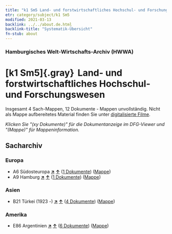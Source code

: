 ```yaml
---
title: "k1 Sm5 Land- und forstwirtschaftliches Hochschul- und Forschungswesen"
etr: category/subject/k1 Sm5
modified: 2021-03-13
backlink: ../../about.de.html
backlink-title: "Systematik-Übersicht"
fn-stub: about
---
```


### Hamburgisches Welt-Wirtschafts-Archiv (HWWA)
# [k1 Sm5]{.gray}&#8201; Land- und forstwirtschaftliches Hochschul- und Forschungswesen&#160; 




Insgesamt 4 Sach-Mappen, 12 Dokumente - Mappen unvollständig.
Nicht als Mappe aufbereitetes Material finden Sie unter [digitalisierte Filme](/film/h1_sh).

_Klicken Sie "(xy Dokumente)" für die Dokumentanzeige im DFG-Viewer und "(Mappe)" für Mappeninformation._

## Sacharchiv




### Europa

- A6 Südosteuropa [**&nearr;**](../../../geo/i/140900/about.de.html "Südosteuropa (alle Mappen)") [**&uarr;**](../../../geo/about.de.html#A6 "Ländersystematik") (<a href="https://pm20.zbw.eu/dfgview/sh/140900,144725" title="über: Südosteuropa : Land- und forstwirtschaftliches Hochschul- und Forschungswesen" target="_blank">1 Dokumente</a>) ([Mappe](../../../../folder/sh/1409xx/140900/1447xx/144725/about.de.html))
- A9 Hamburg [**&nearr;**](../../../geo/i/140905/about.de.html "Hamburg (alle Mappen)") [**&uarr;**](../../../geo/about.de.html#A9 "Ländersystematik") (<a href="https://pm20.zbw.eu/dfgview/sh/140905,144725" title="über: Hamburg : Land- und forstwirtschaftliches Hochschul- und Forschungswesen" target="_blank">1 Dokumente</a>) ([Mappe](../../../../folder/sh/1409xx/140905/1447xx/144725/about.de.html))

### Asien

- B21 Türkei (1923 -) [**&nearr;**](../../../geo/i/141111/about.de.html "Türkei (1923 -) (alle Mappen)") [**&uarr;**](../../../geo/about.de.html#B21 "Ländersystematik") (<a href="https://pm20.zbw.eu/dfgview/sh/141111,144725" title="über: Türkei (1923 -) : Land- und forstwirtschaftliches Hochschul- und Forschungswesen" target="_blank">4 Dokumente</a>) ([Mappe](../../../../folder/sh/1411xx/141111/1447xx/144725/about.de.html))

### Amerika

- E86 Argentinien [**&nearr;**](../../../geo/i/141692/about.de.html "Argentinien (alle Mappen)") [**&uarr;**](../../../geo/about.de.html#E86 "Ländersystematik") (<a href="https://pm20.zbw.eu/dfgview/sh/141692,144725" title="über: Argentinien : Land- und forstwirtschaftliches Hochschul- und Forschungswesen" target="_blank">6 Dokumente</a>) ([Mappe](../../../../folder/sh/1416xx/141692/1447xx/144725/about.de.html))


